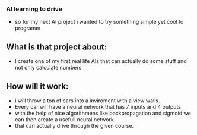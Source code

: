### AI learning to drive
- so for my next AI project i wanted to try something simple yet cool to programm

## What is that project about:
- I create one of my first real life AIs that can actually do some stuff and not only calculate numbers

## How will it work:
- i will throw a ton of cars into a inviroment with a view walls.
- Every car will have a neural network that has 7 inputs and 4 outputs
- with the help of nice algorithmens like backpropagation and sigmoid we can then create a usefull neural network 
- that can actually drive through the given course.

